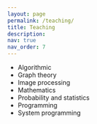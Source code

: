 ```yaml
---
layout: page
permalink: /teaching/
title: Teaching
description: 
nav: true
nav_order: 7
---
```


- Algorithmic
- Graph theory
- Image processing
- Mathematics
- Probability and statistics
- Programming
- System programming

